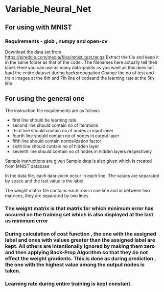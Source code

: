 # Variable_Neural_Net

## For using with MNIST

### Requirements - glob , numpy and open-cv

Download the data set from https://pjreddie.com/media/files/mnist_test.tar.gz
Extract the file and keep it in the same folder as that of the code . The filenames here actually tell their label.
Here you can use as many data-points as you want as this does not load the entire dataset during backpropagation
Change the no of test and train images at the 6th and 7th line of codeand the learning rate at the 5th line

## For using the general one

The instruction file requitements are as follows
- first line should be learning rate
- second line should contain no of iterations
- third line should contain no of nodes in input layer
- fourth line should contain no of nodes in output layer
- fifth line should contain normalization factor
- sixth line should contain no of hidden layer
- seventh line should contain no of nodes in hidden layers respectively

Sample instructions are given
Sample data is also given which is created from MNIST database

In the data file, each data-point occur in each line. The values are separated by space and the last value is the label.

The weight matrix file contains each row in one line and in between two matrices, they are separated by two lines.
### The weight matrix is that matrix for which minimum error has occured on the training set which is also displayed at the last as minimum error
### During calculation of cost function , the one with the assigned label and ones with values greater than the assigned label are kept. All others are intentionally ignored by making them zero and then applying Back-Prop Algorithm so that they do not effect the weight gradients. This is done as during prediction , the one with the highest value among the output nodes is taken.
### Learning rate during entire training is kept constant.
